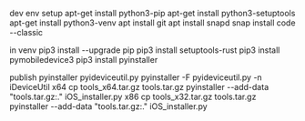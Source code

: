 dev env setup
apt-get install python3-pip
apt-get install python3-setuptools
apt-get install python3-venv
apt install git
apt install snapd
snap install code --classic

in venv
pip3 install --upgrade pip 
pip3 install setuptools-rust
pip3 install pymobiledevice3
pip3 install pyinstaller

publish
pyinstaller pyideviceutil.py
pyinstaller -F pyideviceutil.py -n iDeviceUtil
x64
cp tools_x64.tar.gz tools.tar.gz
pyinstaller --add-data "tools.tar.gz:." iOS_installer.py 
x86
cp tools_x32.tar.gz tools.tar.gz
pyinstaller --add-data "tools.tar.gz:." iOS_installer.py 